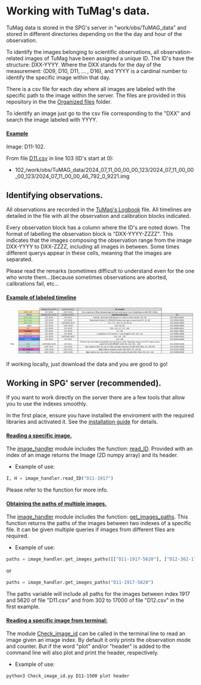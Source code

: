 # Working with TuMag's data. 

TuMag data is stored in the SPG's server in "work/obs/TuMAG_data" and stored in different directories depending on the the day and hour of the observation. 

To identify the images belonging to scientific observations, all observation-related images of TuMag have been assigned a unique ID. The ID's have the structure: DXX-YYYY. Where the DXX stands for the day of the measurement: (D09, D10, D11, ... , D16), and YYYY is a cardinal number to identify the specific image within that day. 

There is a csv file for each day where all images are labeled with the specific path to the image within the server. The files are provided in this repository in the the [Organized files](../Organized_files/) folder. 

To identify an image just go to the csv file corresponding to the "DXX" and search the image labeled with YYYY. 

#### <ins>Example</ins>

Image: D11-102. 

From file [D11.csv](../Organized_files/D11.csv#L103) in line 103 (ID's start at 0):
- 102,/work/obs/TuMAG_data/2024_07_11_00_00_00_123/2024_07_11_00_00_00_123/2024_07_11_00_00_46_792_0_9221.img


## Identifying observations. 

All observations are recorded in the [TuMag's Logbook](TuMagCompass.csv) file. All timelines are detailed in the file with all the observation and calibration blocks indicated. 

Every observation block has a column where the ID's are noted down. The format of labelling the observation block is "DXX-YYYY-ZZZZ". This indicates that the images composing the observation range from the image DXX-YYYY to DXX-ZZZZ, including all images in between. Some times different querys appear in these cells, meaning that the images are separated.

Please read the remarks (sometimes difficult to understand even for the one who wrote them...)because sometimes observations are aborted, calibrations fail, etc...   

#### <ins>Example of labeled timeline</ins>
![Screenshot](Images_for_guides/example_guide_indexes.png)


If working locally, just download the data and you are good to go! 

## Working in SPG' server (recommended). 

If you want to work directly on the server there are a few tools that allow you to use the indexes smoothly.

In the first place, ensure you have installed the enviroment with the required libraries and activated it. See the [installation guide](Installation.md) for details.

#### <ins>Reading a specific image.</ins>

The [image_handler](image_handler.py) module includes the function: [read_ID](image_handler.py#L258). Provided with an index of an image returns the Image (2D numpy array) and its header. 

- Example of use:
```python
I, H = image_handler.read_ID("D11-1917")
```
Please refer to the function for more info. 

#### <ins>Obtaining the paths of multiple images.</ins>

The [image_handler](image_handler.py) module includes the function: [get_images_paths](image_handler.py#L216). This function returns the paths of the images between two indexes of a specific file. It can be given multiple queries if images from different files are required.

- Example of use:
```python
paths = image_handler.get_images_paths([["D11-1917-5620"], ["D12-302-17000"]])
```
or 
```python
paths = image_handler.get_images_paths("D11-1917-5620")
```

The paths variable will include all paths for the images between index 1917 and 5620 of file "D11.csv" and from 302 to 17000 of file "D12.csv" in the first example. 

#### <ins>Reading a specific image from terminal:</ins>

The module [Check_image_id](Check_image_id.py) can be called in the terminal line to read an image given an image index. By default it only prints the observation mode and counter. But if the word "plot" and/or "header" is added to the command line will also plot and print the header, respectively.

- Example of use:
```shell
python3 Check_image_id.py D11-1500 plot header
```